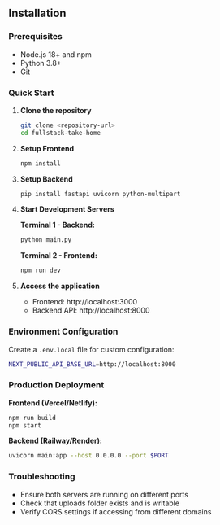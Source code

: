 ## Installation

### Prerequisites
- Node.js 18+ and npm
- Python 3.8+
- Git

### Quick Start

1. **Clone the repository**
   ```bash
   git clone <repository-url>
   cd fullstack-take-home
   ```

2. **Setup Frontend**
   ```bash
   npm install
   ```

3. **Setup Backend**
   ```bash
   pip install fastapi uvicorn python-multipart
   ```

4. **Start Development Servers**
   
   **Terminal 1 - Backend:**
   ```bash
   python main.py
   ```
   
   **Terminal 2 - Frontend:**
   ```bash
   npm run dev
   ```

5. **Access the application**
   - Frontend: http://localhost:3000
   - Backend API: http://localhost:8000

### Environment Configuration

Create a `.env.local` file for custom configuration:
```bash
NEXT_PUBLIC_API_BASE_URL=http://localhost:8000
```

### Production Deployment

**Frontend (Vercel/Netlify):**
```bash
npm run build
npm start
```

**Backend (Railway/Render):**
```bash
uvicorn main:app --host 0.0.0.0 --port $PORT
```

### Troubleshooting

- Ensure both servers are running on different ports
- Check that uploads folder exists and is writable
- Verify CORS settings if accessing from different domains